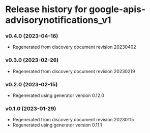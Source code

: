 # Release history for google-apis-advisorynotifications_v1

### v0.4.0 (2023-04-16)

* Regenerated from discovery document revision 20230402

### v0.3.0 (2023-02-26)

* Regenerated from discovery document revision 20230219

### v0.2.0 (2023-02-15)

* Regenerated using generator version 0.12.0

### v0.1.0 (2023-01-29)

* Regenerated from discovery document revision 20230115
* Regenerated using generator version 0.11.1

